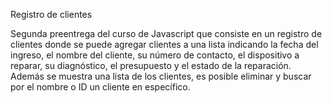 Registro de clientes

Segunda preentrega del curso de Javascript que consiste en un registro de clientes donde se puede agregar clientes a una lista indicando la fecha del ingreso, el nombre del cliente, su número de contacto, el dispositivo a reparar, su diagnóstico, el presupuesto y el estado de la reparación. Además se muestra una lista de los clientes, es posible eliminar y buscar por el nombre o ID un cliente en específico.
